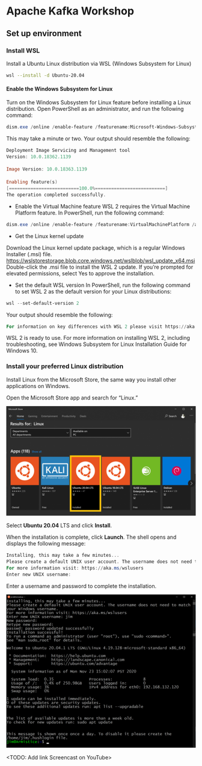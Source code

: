 # Apache Kafka Workshop

## Set up environment
### Install WSL
Install a Ubuntu Linux distribution via WSL (Windows Subsystem for Linux)
```bash  
wsl --install -d Ubuntu-20.04
``` 

#### Enable the Windows Subsystem for Linux
Turn on the Windows Subsystem for Linux feature before installing a Linux distribution. Open PowerShell as an administrator, and run the following command:
```powershell
dism.exe /online /enable-feature /featurename:Microsoft-Windows-Subsystem-Linux /all /norestart
```

This may take a minute or two. Your output should resemble the following:

```powershell
Deployment Image Servicing and Management tool
Version: 10.0.18362.1139

Image Version: 10.0.18363.1139

Enabling feature(s)
[==========================100.0%==========================]
The operation completed successfully.
```


* Enable the Virtual Machine feature
WSL 2 requires the Virtual Machine Platform feature. In PowerShell, run the following command:
```powershell
dism.exe /online /enable-feature /featurename:VirtualMachinePlatform /all /norestart
```

* Get the Linux kernel update

Download the Linux kernel update package, which is a regular Windows Installer (.msi) file.
https://wslstorestorage.blob.core.windows.net/wslblob/wsl_update_x64.msi
Double-click the .msi file to install the WSL 2 update. If you’re prompted for elevated permissions, select Yes to approve the installation.


* Set the default WSL version
In PowerShell, run the following command to set WSL 2 as the default version for your Linux distributions:
```powershell
wsl --set-default-version 2
```

Your output should resemble the following:

```powershell
For information on key differences with WSL 2 please visit https://aka.ms/wsl2
```


WSL 2 is ready to use. For more information on installing WSL 2, including troubleshooting, see Windows Subsystem for Linux Installation Guide for Windows 10.

### Install your preferred Linux distribution
Install Linux from the Microsoft Store, the same way you install other applications on Windows.

Open the Microsoft Store app and search for “Linux.”

![Linux Distributions in Microsoft Store](./img/ms_store.png)

Select **Ubuntu 20.04** LTS and click **Install**.

When the installation is complete, click **Launch**. The shell opens and displays the following message:

```powershell
Installing, this may take a few minutes...
Please create a default UNIX user account. The username does not need to match your Windows username.
For more information visit: https://aka.ms/wslusers
Enter new UNIX username:
```

Enter a username and password to complete the installation.

![Linux Distributions in Microsoft Store](./img/ubuntu_shell.png)




<TODO: Add link Screencast on YouTube>


